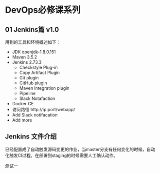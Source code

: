 # DevOps必修课系列

## 01 Jenkins篇 v1.0

用到的工具和环境概述如下：

* JDK openjdk-1.8.0.151
* Maven 3.5.2   
* Jenkins 2.73.3
    * Checkstyle Plug-in
    * Copy Artifact Plugin
    * Git plugin
    * GitHub plugin
    * Maven Integration plugin
    * Pipeline
    * Slack Notafaction
* Docker CE
* 访问路径  http://ip:port/webapp/
* Add Slack notifacation
* Add more

## Jenkins 文件介绍

已经配置成了自动触发源码变更的作业，当master分支有任何变化的时候，自动化触发CI过程，在部署到staging的时候需要人工确认动作。

测试一
